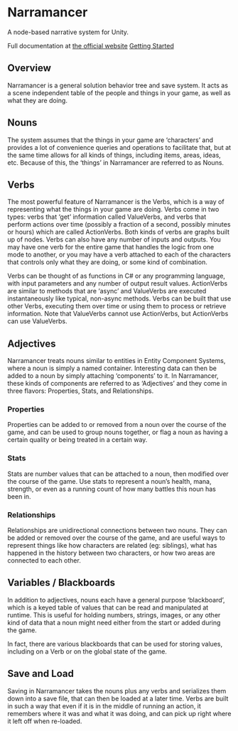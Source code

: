 # Narramancer
A node-based narrative system for Unity.

Full documentation at [the official website](https://narramancer.com/)
[Getting Started](https://narramancer.com/getting_started)

## Overview
Narramancer is a general solution behavior tree and save system. It acts as a scene independent table of the people and things in your game, as well as what they are doing.

## Nouns
The system assumes that the things in your game are ‘characters’ and provides a lot of convenience queries and operations to facilitate that, but at the same time allows for all kinds of things, including items, areas, ideas, etc. Because of this, the ‘things’ in Narramancer are referred to as Nouns.

## Verbs
The most powerful feature of Narramancer is the Verbs, which is a way of representing what the things in your game are doing. Verbs come in two types: verbs that ‘get’ information called ValueVerbs, and verbs that perform actions over time (possibly a fraction of a second, possibly minutes or hours) which are called ActionVerbs. Both kinds of verbs are graphs built up of nodes. Verbs can also have any number of inputs and outputs. You may have one verb for the entire game that handles the logic from one mode to another, or you may have a verb attached to each of the characters that controls only what they are doing, or some kind of combination.

Verbs can be thought of as functions in C# or any programming language, with input parameters and any number of output result values. ActionVerbs are similar to methods that are ‘async’ and ValueVerbs are executed instantaneously like typical, non-async methods.
Verbs can be built that use other Verbs, executing them over time or using them to process or retrieve information. Note that ValueVerbs cannot use ActionVerbs, but ActionVerbs can use ValueVerbs.

## Adjectives
Narramancer treats nouns similar to entities in Entity Component Systems, where a noun is simply a named container. Interesting data can then be added to a noun by simply attaching ‘components’ to it. In Narramancer, these kinds of components are referred to as ‘Adjectives’ and they come in three flavors: Properties, Stats, and Relationships.

### Properties
Properties can be added to or removed from a noun over the course of the game, and can be used to group nouns together, or flag a noun as having a certain quality or being treated in a certain way.

### Stats
Stats are number values that can be attached to a noun, then modified over the course of the game. Use stats to represent a noun’s health, mana, strength, or even as a running count of how many battles this noun has been in.

### Relationships
Relationships are unidirectional connections between two nouns. They can be added or removed over the course of the game, and are useful ways to represent things like how characters are related (eg: siblings), what has happened in the history between two characters, or how two areas are connected to each other.

## Variables / Blackboards
In addition to adjectives, nouns each have a general purpose ‘blackboard’, which is a keyed table of values that can be read and manipulated at runtime. This is useful for holding numbers, strings, images, or any other kind of data that a noun might need either from the start or added during the game.

In fact, there are various blackboards that can be used for storing values, including on a Verb or on the global state of the game.

## Save and Load
Saving in Narramancer takes the nouns plus any verbs and serializes them down into a save file, that can then be loaded at a later time. Verbs are built in such a way that even if it is in the middle of running an action, it remembers where it was and what it was doing, and can pick up right where it left off when re-loaded.
